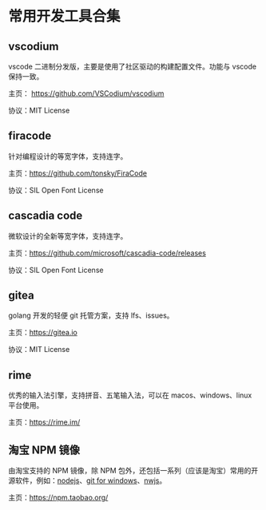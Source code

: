 # 常用开发工具合集

## vscodium

vscode 二进制分发版，主要是使用了社区驱动的构建配置文件。功能与 vscode 保持一致。

主页： https://github.com/VSCodium/vscodium

协议：MIT License

## firacode

针对编程设计的等宽字体，支持连字。

主页：https://github.com/tonsky/FiraCode

协议：SIL Open Font License

## cascadia code

微软设计的全新等宽字体，支持连字。

主页：https://github.com/microsoft/cascadia-code/releases

协议：SIL Open Font License

## gitea

golang 开发的轻便 git 托管方案，支持 lfs、issues。

主页：https://gitea.io

协议：MIT License

## rime

优秀的输入法引擎，支持拼音、五笔输入法，可以在 macos、windows、linux 平台使用。

主页：https://rime.im/

## 淘宝 NPM 镜像

由淘宝支持的 NPM 镜像，除 NPM 包外，还包括一系列（应该是淘宝）常用的开源软件，例如：[nodejs][1]、[git for windows][2]、[nwjs][3]。

主页：https://npm.taobao.org/

[1]: https://npm.taobao.org/mirrors/node
[2]: https://npm.taobao.org/mirrors/git-for-windows/
[3]: https://npm.taobao.org/mirrors/nwjs/
